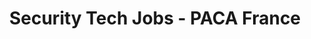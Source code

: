 ---
layout: jobs
title: Security Tech Jobs - PACA France
filters:
  - security
permalink: /jobs-security/
---